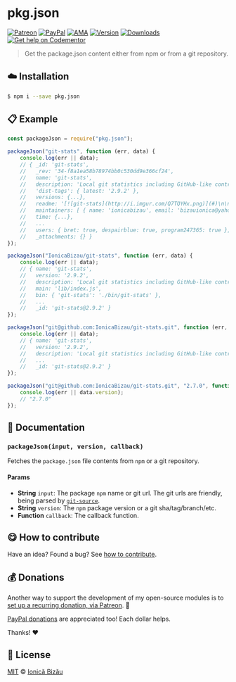 
# pkg.json

 [![Patreon](https://img.shields.io/badge/Support%20me%20on-Patreon-%23e6461a.svg)][paypal-donations] [![PayPal](https://img.shields.io/badge/%24-paypal-f39c12.svg)][paypal-donations] [![AMA](https://img.shields.io/badge/ask%20me-anything-1abc9c.svg)](https://github.com/IonicaBizau/ama) [![Version](https://img.shields.io/npm/v/pkg.json.svg)](https://www.npmjs.com/package/pkg.json) [![Downloads](https://img.shields.io/npm/dt/pkg.json.svg)](https://www.npmjs.com/package/pkg.json) [![Get help on Codementor](https://cdn.codementor.io/badges/get_help_github.svg)](https://www.codementor.io/johnnyb?utm_source=github&utm_medium=button&utm_term=johnnyb&utm_campaign=github)

> Get the package.json content either from npm or from a git repository.

## :cloud: Installation

```sh
$ npm i --save pkg.json
```


## :clipboard: Example



```js
const packageJson = require("pkg.json");

packageJson("git-stats", function (err, data) {
    console.log(err || data);
    // { _id: 'git-stats',
    //   _rev: '34-f8a1ea58b78974bb0c530dd9e366cf24',
    //   name: 'git-stats',
    //   description: 'Local git statistics including GitHub-like contributions calendars.',
    //   'dist-tags': { latest: '2.9.2' },
    //   versions: {...},
    //   readme: '[![git-stats](http://i.imgur.com/Q7TQYHx.png)](#)\n\n# `$ git-stats` [![PayPal](https://img.shields.io/badge/%24-paypal-f39c12.svg)][paypal-donations] [![Version](https://img.shields.io/npm/v/git-stats.svg)](https://www.npmjs.com/package/git-stats) [![Downloads](https://img.shields.io/npm/dt/git-stats.svg)](https://www.npmjs.com/package/git-stats) [![Get help on Codementor](https://cdn.codementor.io/badges/get_help_github.svg)](https://www.codementor.io/johnnyb?utm_source=github&utm_medium=button&utm_term=johnnyb&utm_campaign=github)\n\n> Local git statistics including GitHub-like contributions calendars.\n\nI\'d be curious to see your calendar with all your commits. Ping me on Twitter ([**@IonicaBizau**](https://twitter.com/IonicaBizau)). :smile: Until then, here\'s my calendar:\n\n![](http://i.imgur.com/PpM0i3v.png)\n\n## Contents\n\n - [Installation](#installation)\n - [Usage](#usage)\n    \n     - [Importing and deleting commits](#importing-and-deleting-commits)\n     - [Importing all the commits from GitHub and BitBucket](#importing-all-the-commits-from-github-and-bitbucket)\n     - [What about the GitHub Contributions calendar?](#what-about-the-github-contributions-calendar)\n    \n - [Documentation](#documentation)\n - [How to contribute](#how-to-contribute)\n\n## Installation\n\nYou can install the package globally and use it as command line tool:\n\n```sh\n# Install the package globally\nnpm i -g git-stats\n# Initialize git hooks\n# This is for tracking the new commits\ncurl -s https://raw.githubusercontent.com/IonicaBizau/git-stats/master/scripts/init-git-post-commit | bash\n```\n\nThen, run `git-stats --help` and see what the CLI tool can do.\n\n```sh\n$ git-stats --help\nUsage: git-stats [options]\n\nOptions:\n  -s, --since <date>     Optional start date.                             \n  -u, --until <date>     Optional end date.                               \n  -n, --no-ansi          Forces the tool not to use ANSI styles.          \n  -l, --light            Enables the light theme.                         \n  -a, --authors          Shows a pie chart with the author related        \n                         contributions in the current repository.         \n  -g, --global-activity  Shows global activity calendar in the current    \n                         repository.                                      \n  -d, --data <path>      Sets a custom data store file.                   \n  -f, --first-day <day>  Sets the first day of the week.                  \n  --record <data>        Records a new commit. Don\'t use this unless you  \n                         are a mad scientist. If you are a developer, just\n                         use this option as part of the module.           \n  -r, --raw              Outputs a dump of the raw JSON data.             \n  -h, --help             Displays this help.                              \n  -v, --version          Displays version information.                    \n\nExamples:\n  git-stats # Default behavior (stats in the last year)\n  git-stats -l # Light mode\n  git-stats -s \'1 January 2012\' # All the commits from 1 January 2012 to now\n  git-stats -s \'1 January 2012\' -u \'31 December 2012\' # All the commits from 2012\n\nYour commit history is kept in ~/.git-stats by default. You can create ~/.git-stats-config.json to specify different defaults.\n\nDocumentation can be found at https://github.com/IonicaBizau/git-stats\n```\n\n## Usage\n### Importing and deleting commits\n\nI know it\'s not nice to start your git commit calendar from scratch. That\'s why I created [`git-stats-importer`](https://github.com/IonicaBizau/git-stats-importer)–a tool which imports or deletes the commits from selected repositories.\n\nCheck it out here: https://github.com/IonicaBizau/git-stats-importer\n\nThe usage is simple:\n\n```sh\n# Install the importer tool\n$ npm install -g git-stats-importer\n\n# Go to the repository you want to import\n$ cd path/to/my-repository\n\n# Import the commits\n$ git-stats-importer\n\n# ...or delete them if that\'s a dummy repository\n$ git-stats-importer --delete\n```\n### Importing all the commits from GitHub and BitBucket\n\nYes, that\'s also possible. I [built a tool which downloads and then imports all the commits you have pushed to GitHub and BitBucket](https://github.com/IonicaBizau/repository-downloader)!\n\n```sh\n# Download the repository downloader\n$ git clone https://github.com/IonicaBizau/repository-downloader.git\n\n# Go to repository downloader\n$ cd repository-downloader\n\n# Install the dependencies\n$ npm install\n\n# Start downloading and importing\n$ ./start\n```\n### What about the GitHub Contributions calendar?\n\nIf you want to visualize the calendars that appear on GitHub profiles, you can do that using [`ghcal`](https://github.com/IonicaBizau/ghcal).\n\n```sh\n# Install ghcal\n$ npm install -g ghcal\n\n# Check out @alysonla\'s contributions\n$ ghcal -u alysonla\n```\n\nFor more detailed documentation, check out the repository: https://github.com/IonicaBizau/ghcal.\n\nIf want to get even more GitHub stats in your terminal, you may want to try [`github-stats`](https://github.com/IonicaBizau/github-stats)--this is like `git-stats` but with data taken from GitHub.\n\n## Using the configuration file\n\nYou can tweak the git-stats behavior using a configuration file in your home directory: `~/.git-stats-config.js`.\n\nThis file should export an object, like below (defaults are listed):\n\n```js\nmodule.exports = {\n    // "DARK", "LIGHT" or an object interpreted by IonicaBizau/node-git-stats-colors\n    "theme": "DARK"\n\n    // The file where the commit hashes will be stored\n  , "path": "~/.git-stats"\n\n    // First day of the week\n  , first_day: "Sun"\n\n    // This defaults to *one year ago*\n    // It can be any parsable date\n  , since: undefined\n\n    // This defaults to *now*\n    // It can be any parsable date\n  , until: undefined\n\n    // Don\'t show authors by default\n    // If true, this will enable the authors pie\n  , authors: false\n\n    // No global activity by default\n    // If true, this will enable the global activity calendar in the current project\n  , global_activity: false\n};\n```\n\nSince it\'s a js file, you can `require` any other modules there.\n\n## Cross-platform compatibility\n\n`git-stats` is working fine in terminal emulators supporting ANSI styles. It should work fine on Linux and OS X.\n\nIf you run `git-stats` to display graph on Windows, please use a terminal that can properly display ANSI colors.\n\nCygwin Terminal is known to work, while Windows Command Prompt and Git Bash do not. Improvements are more than welcome! :dizzy:\n\n## Example\n\nHere is an example how to use this package as library. To install it locally, as library, you can do that using `npm`:\n\n```sh\n$ npm i --save git-stats\n```\n\n```js\n// Dependencies\nvar GitStats = require("git-stats");\n\n// Create the GitStats instance\nvar g1 = new GitStats();\n\n// Display the ansi calendar\ng1.ansiCalendar({\n    theme: "DARK"\n}, function (err, data) {\n    console.log(err || data);\n});\n```\n\n## Documentation\n\nFor full API reference, see the [DOCUMENTATION.md][docs] file.\n\n## Press Highlights\n\n - [*A GitHub-like contributions calendar, but locally, with all your git commits*, The Changelog](https://changelog.com/github-like-contributions-calendar-locally-git-commits/)\n\n## How to contribute\nHave an idea? Found a bug? See [how to contribute][contributing].\n\n## Where is this library used?\nIf you are using this library in one of your projects, add it in this list. :sparkles:\n\n - [`git-stats-importer`](https://github.com/IonicaBizau/git-stats-importer)\n\n## License\n\n[MIT][license] © [Ionică Bizău][website]\n\n[paypal-donations]: https://www.paypal.com/cgi-bin/webscr?cmd=_s-xclick&hosted_button_id=RVXDDLKKLQRJW\n[donate-now]: http://i.imgur.com/6cMbHOC.png\n\n[license]: http://showalicense.com/?fullname=Ionic%C4%83%20Biz%C4%83u%20%3Cbizauionica%40gmail.com%3E%20(http%3A%2F%2Fionicabizau.net)&year=2015#license-mit\n[website]: http://ionicabizau.net\n[contributing]: /CONTRIBUTING.md\n[docs]: /DOCUMENTATION.md',
    //   maintainers: [ { name: 'ionicabizau', email: 'bizauionica@yahoo.com' } ],
    //   time: {...},
    //   ...
    //   users: { bret: true, despairblue: true, program247365: true },
    //   _attachments: {} }
});

packageJson("IonicaBizau/git-stats", function (err, data) {
    console.log(err || data);
    // { name: 'git-stats',
    //   version: '2.9.2',
    //   description: 'Local git statistics including GitHub-like contributions calendars.',
    //   main: 'lib/index.js',
    //   bin: { 'git-stats': './bin/git-stats' },
    //   ...
    //   _id: 'git-stats@2.9.2' }
});

packageJson("git@github.com:IonicaBizau/git-stats.git", function (err, data) {
    console.log(err || data);
    // { name: 'git-stats',
    //   version: '2.9.2',
    //   description: 'Local git statistics including GitHub-like contributions calendars.',
    //   ...
    //   _id: 'git-stats@2.9.2' }
});

packageJson("git@github.com:IonicaBizau/git-stats.git", "2.7.0", function (err, data) {
    console.log(err || data.version);
    // "2.7.0"
});
```

## :memo: Documentation


### `packageJson(input, version, callback)`
Fetches the `package.json` file contents from `npm` or a git repository.

#### Params
- **String** `input`: The package `npm` name or git url. The git urls are friendly, being parsed by [`git-source`](https://github.com/IonicaBizau/git-source).
- **String** `version`: The `npm` package version or a git sha/tag/branch/etc.
- **Function** `callback`: The callback function.



## :yum: How to contribute
Have an idea? Found a bug? See [how to contribute][contributing].

## :moneybag: Donations

Another way to support the development of my open-source modules is
to [set up a recurring donation, via Patreon][patreon]. :rocket:

[PayPal donations][paypal-donations] are appreciated too! Each dollar helps.

Thanks! :heart:


## :scroll: License

[MIT][license] © [Ionică Bizău][website]

[patreon]: https://www.patreon.com/ionicabizau
[paypal-donations]: https://www.paypal.com/cgi-bin/webscr?cmd=_s-xclick&hosted_button_id=RVXDDLKKLQRJW
[donate-now]: http://i.imgur.com/6cMbHOC.png

[license]: http://showalicense.com/?fullname=Ionic%C4%83%20Biz%C4%83u%20%3Cbizauionica%40gmail.com%3E%20(http%3A%2F%2Fionicabizau.net)&year=2016#license-mit
[website]: http://ionicabizau.net
[contributing]: /CONTRIBUTING.md
[docs]: /DOCUMENTATION.md
